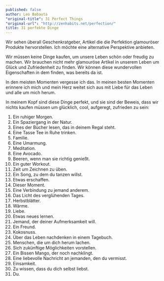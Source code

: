 ```yaml
---
published: false
author: Leo Babauta
"original-title": 31 Perfect Things
"original-url": "http://zenhabits.net/perfection/"
title: 31 perfekte Dinge
---
```


Wir sehen überall Geschenkratgeber, Artikel die die Perfektion glamouröser Produkte hervorstellen. Ich möchte eine alternative Perspektive anbieten.

Wir müssen keine Dinge kaufen, um unsere Leben schön oder freudig zu machen. Wir brauchen nicht mehr glamouröse Artikel in unserem Leben um Glück und Zufriedenheit zu finden. Wir können diese wundervollen Eigenschaften in dem finden, was bereits da ist.

In den meisten Momenten vergesse ich das. In meinen besten Momenten erinnere ich mich und mein Herz weitet sich aus mit Liebe für das Leben und alle um mich herum.

In meinem Kopf sind diese Dinge perfekt, und sie sind der Beweis, dass wir nichts kaufen müssen um glücklich, cool, aufgeregt, zufrieden zu sein:

1. Ein ruhiger Morgen.
2. Ein Spaziergang in der Natur.
3. Eines der Bücher lesen, das in deinem Regal steht.
4. Eine Tasse Tee in Ruhe trinken.
5. Familie.
6. Eine Umarmung.
7. Meditation.
8. Eine Avocado.
9. Beeren, wenn man sie richtig genießt.
10. Ein guter Workout.
11. Zeit um Zeichnen zu üben.
12. Ein Song, zu dem du tanzen willst.
13. Etwas erschaffen.
14. Dieser Moment.
15. Eine Verbindung zu jemand anderem.
16. Das Licht des verglühenden Tages.
17. Herbstblätter.
18. Wärme.
19. Liebe.
20. Etwas neues lernen.
21. Jemand, der deiner Aufmerksamkeit will.
22. Ein Freund.
23. Kokosnuss.
24. Über das Leben nachdenken in einem Tagebuch.
25. Menschen, die um dich herum lachen.
26. Sich zukünftige Möglichkeiten vorstellen.
27. Ein Bissen Mango, der noch nachklingt.
28. Eine liebevolle Nachricht an jemanden, den du vermisst.
29. Einsamkeit.
30. Zu wissen, dass du dich selbst liebst.
31. Du.
